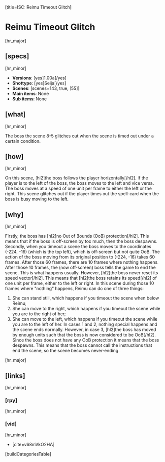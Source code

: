 [title=ISC: Reimu Timeout Glitch]
# Reimu Timeout Glitch
[hr_major]

## [specs]
[hr_minor]

* **Versions**: [yes]1.00a[/yes]
* **Shottype**: [yes]Seija[/yes]
* **Scenes**: [scenes=143, true, [55]]
* **Main items**: None
* **Sub items**: None

## [what]
[hr_minor]

The boss the scene 8-5 glitches out when the scene is timed out under a certain condition.

## [how]
[hr_minor]

On this scene, [hl2]the boss follows the player horizontally[/hl2]. If the player is to the left of the boss, the boss moves to the left and vice versa. The boss moves at a speed of one unit per frame to either the left or the right. This scene glitches out if the player times out the spell-card when the boss is busy moving to the left.  

## [why]
[hr_minor]

Firstly, the boss has [hl2]no Out of Bounds (OoB) protection[/hl2]. This means that if the boss is off-screen by too much, then the boss despawns.
Secondly, when you timeout a scene the boss moves to the coordinates (-224, -16) (which is the top left), which is off-screen but not quite OoB. The action of the boss moving from its original position to (-224, -16) takes 60 frames. After those 60 frames, there are 10 frames where nothing happens. After those 10 frames, the (now off-screen) boss tells the game to end the scene. This is what happens usually.
However, [hl2]the boss never reset its speed vector[/hl2]. This means that [hl2]the boss retains its speed[/hl2] of one unit per frame, either to the left or right. 
In this scene during those 10 frames where "nothing" happens, Reimu can do one of three things:
1. She can stand still, which happens if you timeout the scene when below Reimu;
2. She can move to the right, which happens if you timeout the scene while you are to the right of her;
3. She can move to the left, which happens if you timeout the scene while you are to the left of her.
In cases 1 and 2, nothing special happens and the scene ends normally. However, in case 3, [hl2]the boss has moved by enough units such that the boss is now considered to be OoB[/hl2]. Since the boss does not have any OoB protection it means that the boss despawns. This means that the boss cannot call the instructions that end the scene, so the scene becomes never-ending.

[hr_major]
## [links]
[hr_minor]
### [rpy]
[hr_minor]


### [vid]
[hr_minor]

+ [cite=v68mVkO2HA]

[buildCategoriesTable]